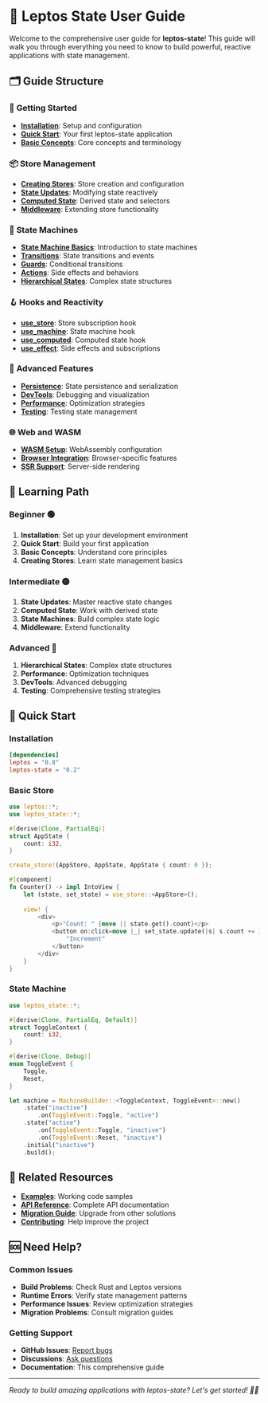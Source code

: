 # 📖 Leptos State User Guide

Welcome to the comprehensive user guide for **leptos-state**! This guide will walk you through everything you need to know to build powerful, reactive applications with state management.

## 🗂️ Guide Structure

### 🚀 **Getting Started**
- **[Installation](./installation.md)**: Setup and configuration
- **[Quick Start](./quick-start.md)**: Your first leptos-state application
- **[Basic Concepts](./concepts.md)**: Core concepts and terminology

### 📦 **Store Management**
- **[Creating Stores](./stores/creating-stores.md)**: Store creation and configuration
- **[State Updates](./stores/state-updates.md)**: Modifying state reactively
- **[Computed State](./stores/computed-state.md)**: Derived state and selectors
- **[Middleware](./stores/middleware.md)**: Extending store functionality

### 🤖 **State Machines**
- **[State Machine Basics](./machines/basics.md)**: Introduction to state machines
- **[Transitions](./machines/transitions.md)**: State transitions and events
- **[Guards](./machines/guards.md)**: Conditional transitions
- **[Actions](./machines/actions.md)**: Side effects and behaviors
- **[Hierarchical States](./machines/hierarchical.md)**: Complex state structures

### 🪝 **Hooks and Reactivity**
- **[use_store](./hooks/use-store.md)**: Store subscription hook
- **[use_machine](./hooks/use-machine.md)**: State machine hook
- **[use_computed](./hooks/use-computed.md)**: Computed state hook
- **[use_effect](./hooks/use-effect.md)**: Side effects and subscriptions

### 🔧 **Advanced Features**
- **[Persistence](./advanced/persistence.md)**: State persistence and serialization
- **[DevTools](./advanced/devtools.md)**: Debugging and visualization
- **[Performance](./advanced/performance.md)**: Optimization strategies
- **[Testing](./advanced/testing.md)**: Testing state management

### 🌐 **Web and WASM**
- **[WASM Setup](./web/wasm-setup.md)**: WebAssembly configuration
- **[Browser Integration](./web/browser.md)**: Browser-specific features
- **[SSR Support](./web/ssr.md)**: Server-side rendering

## 🎯 Learning Path

### **Beginner** 🟢
1. **Installation**: Set up your development environment
2. **Quick Start**: Build your first application
3. **Basic Concepts**: Understand core principles
4. **Creating Stores**: Learn state management basics

### **Intermediate** 🟡
1. **State Updates**: Master reactive state changes
2. **Computed State**: Work with derived state
3. **State Machines**: Build complex state logic
4. **Middleware**: Extend functionality

### **Advanced** 🔴
1. **Hierarchical States**: Complex state structures
2. **Performance**: Optimization techniques
3. **DevTools**: Advanced debugging
4. **Testing**: Comprehensive testing strategies

## 🚀 Quick Start

### **Installation**
```toml
[dependencies]
leptos = "0.8"
leptos-state = "0.2"
```

### **Basic Store**
```rust
use leptos::*;
use leptos_state::*;

#[derive(Clone, PartialEq)]
struct AppState {
    count: i32,
}

create_store!(AppStore, AppState, AppState { count: 0 });

#[component]
fn Counter() -> impl IntoView {
    let (state, set_state) = use_store::<AppStore>();
    
    view! {
        <div>
            <p>"Count: " {move || state.get().count}</p>
            <button on:click=move |_| set_state.update(|s| s.count += 1)>
                "Increment"
            </button>
        </div>
    }
}
```

### **State Machine**
```rust
use leptos_state::*;

#[derive(Clone, PartialEq, Default)]
struct ToggleContext {
    count: i32,
}

#[derive(Clone, Debug)]
enum ToggleEvent {
    Toggle,
    Reset,
}

let machine = MachineBuilder::<ToggleContext, ToggleEvent>::new()
    .state("inactive")
        .on(ToggleEvent::Toggle, "active")
    .state("active") 
        .on(ToggleEvent::Toggle, "inactive")
        .on(ToggleEvent::Reset, "inactive")
    .initial("inactive")
    .build();
```

## 🔗 Related Resources

- **[Examples](../examples/)**: Working code samples
- **[API Reference](../api-reference/)**: Complete API documentation
- **[Migration Guide](../migration/)**: Upgrade from other solutions
- **[Contributing](../contributing/)**: Help improve the project

## 🆘 Need Help?

### **Common Issues**
- **Build Problems**: Check Rust and Leptos versions
- **Runtime Errors**: Verify state management patterns
- **Performance Issues**: Review optimization strategies
- **Migration Problems**: Consult migration guides

### **Getting Support**
- **GitHub Issues**: [Report bugs](https://github.com/cloud-shuttle/leptos-state/issues)
- **Discussions**: [Ask questions](https://github.com/cloud-shuttle/leptos-state/discussions)
- **Documentation**: This comprehensive guide

---

*Ready to build amazing applications with leptos-state? Let's get started! 🚀✨*
